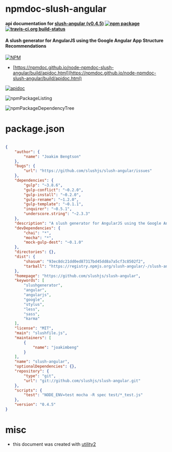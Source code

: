 # npmdoc-slush-angular

#### api documentation for  [slush-angular (v0.4.5)](https://github.com/slushjs/slush-angular)  [![npm package](https://img.shields.io/npm/v/npmdoc-slush-angular.svg?style=flat-square)](https://www.npmjs.org/package/npmdoc-slush-angular) [![travis-ci.org build-status](https://api.travis-ci.org/npmdoc/node-npmdoc-slush-angular.svg)](https://travis-ci.org/npmdoc/node-npmdoc-slush-angular)

#### A slush generator for AngularJS using the Google Angular App Structure Recommendations

[![NPM](https://nodei.co/npm/slush-angular.png?downloads=true&downloadRank=true&stars=true)](https://www.npmjs.com/package/slush-angular)

- [https://npmdoc.github.io/node-npmdoc-slush-angular/build/apidoc.html](https://npmdoc.github.io/node-npmdoc-slush-angular/build/apidoc.html)

[![apidoc](https://npmdoc.github.io/node-npmdoc-slush-angular/build/screenCapture.buildCi.browser.%252Ftmp%252Fbuild%252Fapidoc.html.png)](https://npmdoc.github.io/node-npmdoc-slush-angular/build/apidoc.html)

![npmPackageListing](https://npmdoc.github.io/node-npmdoc-slush-angular/build/screenCapture.npmPackageListing.svg)

![npmPackageDependencyTree](https://npmdoc.github.io/node-npmdoc-slush-angular/build/screenCapture.npmPackageDependencyTree.svg)



# package.json

```json

{
    "author": {
        "name": "Joakim Bengtson"
    },
    "bugs": {
        "url": "https://github.com/slushjs/slush-angular/issues"
    },
    "dependencies": {
        "gulp": "~3.8.6",
        "gulp-conflict": "~0.2.0",
        "gulp-install": "~0.2.0",
        "gulp-rename": "~1.2.0",
        "gulp-template": "~0.1.1",
        "inquirer": "~0.5.1",
        "underscore.string": "~2.3.3"
    },
    "description": "A slush generator for AngularJS using the Google Angular App Structure Recommendations",
    "devDependencies": {
        "chai": "*",
        "mocha": "*",
        "mock-gulp-dest": "~0.1.0"
    },
    "directories": {},
    "dist": {
        "shasum": "93ec8dc21dd0ed87317bd45dd8a7a5cf3c8502f2",
        "tarball": "https://registry.npmjs.org/slush-angular/-/slush-angular-0.4.5.tgz"
    },
    "homepage": "https://github.com/slushjs/slush-angular",
    "keywords": [
        "slushgenerator",
        "angular",
        "angularjs",
        "google",
        "stylus",
        "less",
        "sass",
        "karma"
    ],
    "license": "MIT",
    "main": "slushfile.js",
    "maintainers": [
        {
            "name": "joakimbeng"
        }
    ],
    "name": "slush-angular",
    "optionalDependencies": {},
    "repository": {
        "type": "git",
        "url": "git://github.com/slushjs/slush-angular.git"
    },
    "scripts": {
        "test": "NODE_ENV=test mocha -R spec test/*_test.js"
    },
    "version": "0.4.5"
}
```



# misc
- this document was created with [utility2](https://github.com/kaizhu256/node-utility2)

